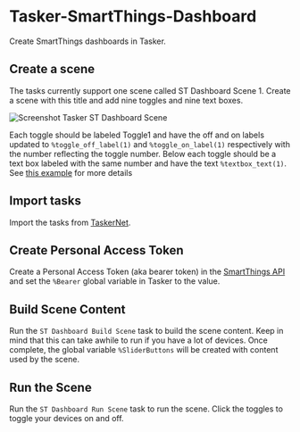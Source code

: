 # Tasker-SmartThings-Dashboard
Create SmartThings dashboards in Tasker.

## Create a scene
The tasks currently support one scene called ST Dashboard Scene 1. Create a scene with this title and add nine toggles and nine text boxes.

![Screenshot Tasker ST Dashboard Scene](https://user-images.githubusercontent.com/2525293/203192062-eeb8c9ca-9bd2-4977-bbd7-82ce9e8f8154.png)

Each toggle should be labeled Toggle1 and have the off and on labels updated to `%toggle_off_label(1)` and `%toggle_on_label(1)` respectively with the number reflecting the toggle number. Below each toggle should be a text box labeled with the same number and have the text `%textbox_text(1)`. See [this example](ST_Dashboard_Scene_1.scn) for more details

## Import tasks
Import the tasks from [TaskerNet](https://taskernet.com/shares/?user=AS35m8mZRcYt6YVVoQmlYHnB2eA6q3OQFVnQTIvHJy%2Fu1w22iXZPdD%2BREaNkg%2FYvYOAJBAoOYhM%3D&id=Project%3ASmartThings+Dashboards).

## Create Personal Access Token
Create a Personal Access Token (aka bearer token) in the [SmartThings API](https://developer.smartthings.com/docs/advanced/authorization-and-permissions/) and set the `%Bearer` global variable in Tasker to the value.

## Build Scene Content
Run the `ST Dashboard Build Scene` task to build the scene content. Keep in mind that this can take awhile to run if you have a lot of devices. Once complete, the global variable `%SliderButtons` will be created with content used by the scene.

## Run the Scene
Run the `ST Dashboard Run Scene` task to run the scene. Click the toggles to toggle your devices on and off.
